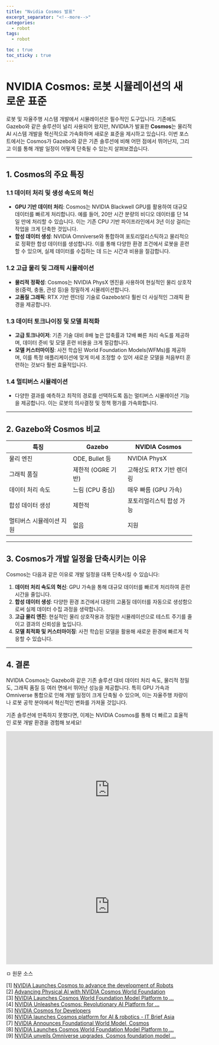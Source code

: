 ```yaml
---
title: "Nvidia Cosmos 발표"
excerpt_separator: "<!--more-->"
categories:
  - robot
tags:
  - robot

toc : true
toc_sticky : true
---
```


# NVIDIA Cosmos: 로봇 시뮬레이션의 새로운 표준

로봇 및 자율주행 시스템 개발에서 시뮬레이션은 필수적인 도구입니다. 기존에도 Gazebo와 같은 솔루션이 널리 사용되어 왔지만, NVIDIA가 발표한 **Cosmos**는 물리적 AI 시스템 개발을 혁신적으로 가속화하며 새로운 표준을 제시하고 있습니다. 이번 포스트에서는 Cosmos가 Gazebo와 같은 기존 솔루션에 비해 어떤 점에서 뛰어난지, 그리고 이를 통해 개발 일정이 어떻게 단축될 수 있는지 살펴보겠습니다.

---

## **1. Cosmos의 주요 특징**

### **1.1 데이터 처리 및 생성 속도의 혁신**
- **GPU 기반 데이터 처리**: Cosmos는 NVIDIA Blackwell GPU를 활용하여 대규모 데이터를 빠르게 처리합니다. 예를 들어, 20만 시간 분량의 비디오 데이터를 단 14일 만에 처리할 수 있습니다. 이는 기존 CPU 기반 파이프라인에서 3년 이상 걸리는 작업을 크게 단축한 것입니다.
- **합성 데이터 생성**: NVIDIA Omniverse와 통합하여 포토리얼리스틱하고 물리적으로 정확한 합성 데이터를 생성합니다. 이를 통해 다양한 환경 조건에서 로봇을 훈련할 수 있으며, 실제 데이터를 수집하는 데 드는 시간과 비용을 절감합니다.

### **1.2 고급 물리 및 그래픽 시뮬레이션**
- **물리적 정확성**: Cosmos는 NVIDIA PhysX 엔진을 사용하여 현실적인 물리 상호작용(중력, 충돌, 관성 등)을 정밀하게 시뮬레이션합니다.
- **고품질 그래픽**: RTX 기반 렌더링 기술로 Gazebo보다 훨씬 더 사실적인 그래픽 환경을 제공합니다.

### **1.3 데이터 토크나이징 및 모델 최적화**
- **고급 토크나이저**: 기존 기술 대비 8배 높은 압축률과 12배 빠른 처리 속도를 제공하며, 데이터 준비 및 모델 훈련 비용을 크게 절감합니다.
- **모델 커스터마이징**: 사전 학습된 World Foundation Models(WFMs)를 제공하며, 이를 특정 애플리케이션에 맞게 미세 조정할 수 있어 새로운 모델을 처음부터 훈련하는 것보다 훨씬 효율적입니다.

### **1.4 멀티버스 시뮬레이션**
- 다양한 결과를 예측하고 최적의 경로를 선택하도록 돕는 멀티버스 시뮬레이션 기능을 제공합니다. 이는 로봇의 의사결정 및 정책 평가를 가속화합니다.

---

## **2. Gazebo와 Cosmos 비교**

| 특징                     | Gazebo                          | NVIDIA Cosmos                  |
|--------------------------|---------------------------------|--------------------------------|
| 물리 엔진                | ODE, Bullet 등                 | NVIDIA PhysX                  |
| 그래픽 품질              | 제한적 (OGRE 기반)              | 고해상도 RTX 기반 렌더링       |
| 데이터 처리 속도          | 느림 (CPU 중심)                | 매우 빠름 (GPU 가속)           |
| 합성 데이터 생성          | 제한적                          | 포토리얼리스틱 합성 가능        |
| 멀티버스 시뮬레이션 지원   | 없음                           | 지원                           |

---

## **3. Cosmos가 개발 일정을 단축시키는 이유**

Cosmos는 다음과 같은 이유로 개발 일정을 대폭 단축시킬 수 있습니다:
1. **데이터 처리 속도의 혁신**: GPU 가속을 통해 대규모 데이터를 빠르게 처리하여 훈련 시간을 줄입니다.
2. **합성 데이터 생성**: 다양한 환경 조건에서 대량의 고품질 데이터를 자동으로 생성함으로써 실제 데이터 수집 과정을 생략합니다.
3. **고급 물리 엔진**: 현실적인 물리 상호작용과 정밀한 시뮬레이션으로 테스트 주기를 줄이고 결과의 신뢰성을 높입니다.
4. **모델 최적화 및 커스터마이징**: 사전 학습된 모델을 활용해 새로운 환경에 빠르게 적응할 수 있습니다.

---

## **4. 결론**

NVIDIA Cosmos는 Gazebo와 같은 기존 솔루션 대비 데이터 처리 속도, 물리적 정밀도, 그래픽 품질 등 여러 면에서 뛰어난 성능을 제공합니다. 특히 GPU 가속과 Omniverse 통합으로 인해 개발 일정이 크게 단축될 수 있으며, 이는 자율주행 차량이나 로봇 공학 분야에서 혁신적인 변화를 가져올 것입니다.

기존 솔루션에 만족하지 못했다면, 이제는 NVIDIA Cosmos를 통해 더 빠르고 효율적인 로봇 개발 환경을 경험해 보세요!


<iframe width="560" height="315" src="https://www.youtube.com/watch?v=_UcP17vPR-g" frameborder="0" allowfullscreen></iframe>
<iframe width="560" height="315" src="https://www.youtube.com/embed/9Uch931cDx8" frameborder="0" allowfullscreen></iframe>

ㅁ 원문 소스

[1] [NVIDIA Launches Cosmos to advance the development of Robots ](https://www.youtube.com/watch?v=eNT7YNmHxF8)   
[2] [Advancing Physical AI with NVIDIA Cosmos World Foundation](https://developer.nvidia.com/blog/advancing-physical-ai-with-nvidia-cosmos-world-foundation-model-platform/)    
[3] [NVIDIA Launches Cosmos World Foundation Model Platform to ... ](https://www.edge-ai-vision.com/2025/01/nvidia-launches-cosmos-world-foundation-model-platform-to-accelerate-physical-ai-development/)    
[4] [NVIDIA Unleashes Cosmos: Revolutionary AI Platform for ... ](https://www.stocktitan.net/news/NVDA/nvidia-launches-cosmos-world-foundation-model-platform-to-accelerate-74st2annquyd.html)   
[5] [NVIDIA Cosmos for Developers ](https://developer.nvidia.com/cosmos)    
[6] [NVIDIA launches Cosmos platform for AI & robotics - IT Brief Asia ](https://itbrief.asia/story/nvidia-launches-cosmos-platform-for-ai-robotics)   
[7] [NVIDIA Announces Foundational World Model, Cosmos ](https://radiancefields.com/nvidia-announces-foundational-world-model-cosmos)   
[8] [NVIDIA Launches Cosmos World Foundation Model Platform to ... ](https://nvidianews.nvidia.com/news/nvidia-launches-cosmos-world-foundation-model-platform-to-accelerate-physical-ai-development)   
[9] [NVIDIA unveils Omniverse upgrades, Cosmos foundation model ... ](https://www.therobotreport.com/nvidia-unveils-omniverse-upgrades-launches-cosmos-foundation-model-ces-2025/)   

